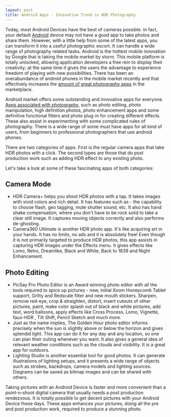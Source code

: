```yaml
---
layout: post
title: Android Apps - Innovative Trend in HDR Photography
---
```


Today, most Android Devices have the best of cameras possible. In fact, your default [Android](http://www.android.com/) device may not have a good app to take photos and share them. However, with a little help from some of the latest apps, you can transform it into a useful photographic escort. It can handle a wide range of photography related tasks. Android is the hottest mobile innovation by Google that is taking the mobile market by storm. This mobile platform is totally unlocked, allowing application developers a free rein to display their creativity; at the same time it gives the users the advantage to experience freedom of playing with new possibilities. There has been an overabundance of android phones in the mobile market recently and that effectively increases the [amount of great photography apps](http://www.hongkiat.com/blog/top-20-android-photography-apps/) in the marketplace.

Android market offers some outstanding and innovative apps for everyone. [Apps associated with photography](http://www.smashingbuzz.com/2011/08/25-photographers-must-have-android-apps-for-improve-their-skills/), such as photo editing, photo manipulation, high definition photos, photo enhancement apps and some definitive functional filters and photo plug-in for creating different effects. These also assist in experimenting with some complicated rules of photography. There is a wide range of some must have apps for all kind of users, from beginners to professional photographers that use android phones.

There are two categories of apps. First is the regular camera apps that take HDR photos with a click. The second types are those that do post production work such as adding HDR effect to any existing photo. 

Let's take a look at some of these fascinating apps of both categories:

## Camera Mode

- HDR Camera+ helps you shoot HDR photos with a tap. It takes images with vivid colors and rich detail. It has features such as - the capability to choose flash, geo tagging, mute shutter sound, etc. It also has hand shake compensation, where you don't have to be rock solid to take a clear still image. It captures moving objects correctly and also performs de-ghosting.
- Camera360 Ultimate is another HDR photo app. It's like acquiring art in your hands. It has no limits, no ads and it is absolutely free! Even though it is not primarily targeted to produce HDR photos, this app assists in capturing HDR images under the Effects menu. It gives effects like Lomo, Retro, Dreamlike, Black and White, Back to 1839 and Night Enhancement.  

## Photo Editing

- PicSay Pro Photo Editor is an Award winning photo editor with all the tools required to spice up pictures - new, initial Xoom Honeycomb Tablet support, Gritty and Redscale filter and new mouth stickers. Sharpen, remove red-eye, crop & straighten, distort, insert cutouts of other pictures, paint, make color splash out of black and white pictures, add text, word balloons, apply effects like Cross Process, Lomo, Vignette, faux-HDR , Tilt Shift, Pencil Sketch  and much more.
- Just as the name implies, The Golden Hour photo editor informs precisely when the sun is slightly above or below the horizon and gives splendid light. This app can do it for any day and any location, so one can plan their outing whenever you want. It also gives a general idea of relevant weather conditions such as the clouds and visibility. It is a great app for outdoors.
- Lighting Studio is another essential tool for good photos. It can generate illustrations of lighting setups, and it presents a wide range of objects such as strobes, backdrops, camera models and lighting sources. Diagrams can be saved as bitmap images and can be shared with others.

Taking pictures with an Android Device is faster and more convenient than a point-n-shoot digital camera that usually needs a post production rendezvous. It is totally possible to get decent pictures with your Android Device these days. These apps enhances your pictures, doing all the pre and post production work, required to produce a stunning photo.